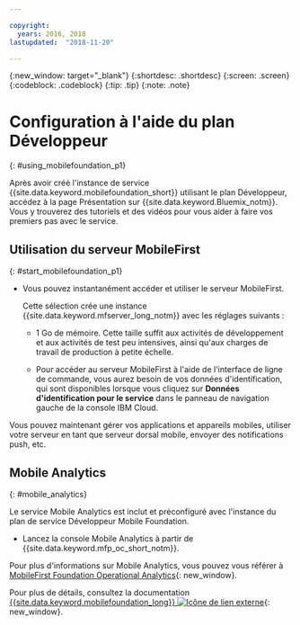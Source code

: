```yaml
---

copyright:
  years: 2016, 2018
lastupdated:  "2018-11-20"

---
```


{:new_window: target="_blank"}
{:shortdesc: .shortdesc}
{:screen:  .screen}
{:codeblock:  .codeblock}
{:tip: .tip}
{:note: .note}

#	Configuration à l'aide du plan Développeur 
{: #using_mobilefoundation_p1}

Après avoir créé l'instance de service {{site.data.keyword.mobilefoundation_short}} utilisant le
plan Développeur, accédez à la page Présentation sur {{site.data.keyword.Bluemix_notm}}. Vous y trouverez des tutoriels et des vidéos pour vous aider à faire vos premiers pas avec le service.

## Utilisation du serveur MobileFirst
{: #start_mobilefoundation_p1}
* Vous pouvez instantanément accéder et utiliser le serveur MobileFirst.

  Cette sélection crée une instance {{site.data.keyword.mfserver_long_notm}} avec les réglages suivants :
  *	1 Go de mémoire. Cette taille
suffit aux activités de développement et aux activités de test peu intensives, ainsi qu'aux charges
de travail de production à petite échelle.

  * Pour accéder au serveur MobileFirst à l'aide de l'interface de ligne de commande, vous aurez besoin de vos données d'identification, qui sont disponibles lorsque vous cliquez sur **Données d'identification pour le service** dans le panneau de navigation gauche de la console IBM Cloud.

Vous pouvez maintenant gérer vos applications et appareils mobiles, utiliser votre serveur en tant que serveur dorsal mobile, envoyer des notifications push, etc.

## Mobile Analytics
{: #mobile_analytics}

Le service Mobile Analytics est inclut et préconfiguré avec l'instance du plan de service Développeur Mobile Foundation.

* Lancez la console Mobile Analytics à partir de {{site.data.keyword.mfp_oc_short_notm}}.

Pour plus d'informations sur Mobile Analytics, vous pouvez vous référer
à [MobileFirst Foundation Operational Analytics](https://cloud.ibm.com/docs/services/mobileanalytics/mobileanalytics_overview.html#about-mobile-analytics){: new_window}.

Pour plus de détails, consultez la documentation [{{site.data.keyword.mobilefoundation_long}} ![Icône de lien externe](../../icons/launch-glyph.svg "Icône de lien externe")](https://mobilefirstplatform.ibmcloud.com/tutorials/en/foundation/8.0/bluemix/){: new_window}.
